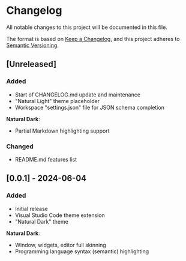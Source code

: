 # Changelog

All notable changes to this project will be documented in this file.

The format is based on [Keep a Changelog](https://keepachangelog.com/en/1.1.0/),
and this project adheres to [Semantic Versioning](https://semver.org/spec/v2.0.0.html).

## [Unreleased]

### Added

- Start of CHANGELOG.md update and maintenance
- "Natural Light" theme placeholder
- Workspace "settings.json" file for JSON schema completion

**Natural Dark**:

- Partial Markdown highlighting support

### Changed

- README.md features list

## [0.0.1] - 2024-06-04

### Added

- Initial release
- Visual Studio Code theme extension
- "Natural Dark" theme

**Natural Dark**:

- Window, widgets, editor full skinning
- Programming language syntax (semantic) highlighting
